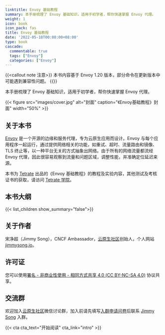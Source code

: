 ```yaml
---
linktitle: Envoy 基础教程
summary: 本手册梳理了 Envoy 基础知识，适用于初学者，帮你快速掌握 Envoy 代理。
weight: 1
icon: book
icon_pack: fas
title: Envoy 基础教程
date: '2022-05-18T00:00:00+08:00'
type: book
cascade:
  commentable: true
  tags: ["Envoy"]
  categories: ["Envoy"]
---
```


{{<callout note 注意>}}
本书内容基于 Envoy 1.20 版本，部分命令在更新版本中可能遇到兼容性问题。
{{</callout>}}

本手册梳理了 Envoy 基础知识，适用于初学者，帮你快速掌握 Envoy 代理。

{{< figure src="images/cover.jpg" alt="封面" caption="《Envoy基础教程》封面" width="50%" >}}

## 关于本书

[Envoy](https://envoyproxy.io) 是一个开源的边缘和服务代理，专为云原生应用而设计。Envoy 与每个应用程序一起运行，通过提供网络相关的功能，如重试、超时、流量路由和镜像、TLS 终止等，以一种平台无关的方式抽象出网络。由于所有的网络流量都流经 Envoy 代理，因此很容易观察到流量和问题区域，调整性能，并准确定位延迟来源。

本书为 [Tetrate](https://tetrate.io) 出品的《Envoy 基础教程》的教程及实验内容，其他测试及考核证书的获取，请访问 [Tetrate 学院](https://academy.tetrate.io/courses/envoy-fundamentals-zh)。

## 本书大纲

{{< list_children show_summary="false">}}

## 关于作者

宋净超（Jimmy Song），CNCF Ambassador，[云原生社区](https://cloudnative.to)创始人，个人网站 [jimmysong.io](https://jimmysong.io)。

## 许可证

您可以使用[署名 - 非商业性使用 - 相同方式共享 4.0 (CC BY-NC-SA 4.0)](https://creativecommons.org/licenses/by-nc-sa/4.0/deed.zh)  协议共享。

## 交流群

欢迎加入[云原生社区](https://cloudnative.to/)微信讨论群，加入前请先填写[入群申请问卷](https://wj.qq.com/s2/5479026/bf82)后联系 [Jimmy Song](https://jimmysong.io/contact/) 入群。

{{< cta cta_text="开始阅读" cta_link="intro" >}}

